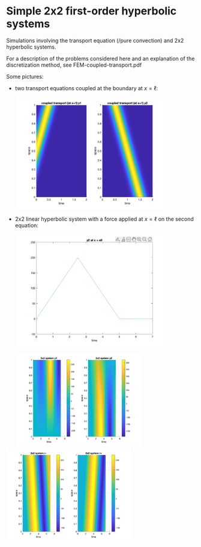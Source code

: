 # Simple 2x2 first-order hyperbolic systems
Simulations involving the transport equation (/pure convection) and 2x2 hyperbolic systems.

For a description of the problems considered here and an explanation of the discretization method, see FEM-coupled-transport.pdf


Some pictures:

* two transport equations coupled at the boundary at $x=\ell$:

&nbsp;&nbsp;&nbsp;&nbsp;&nbsp;&nbsp; <img src="tr-diag-wf1.png" alt="tr-diag-wf1" height="300"/>

* 2x2 linear hyperbolic system with a force applied at $x=\ell$ on the second equation:

&nbsp;&nbsp;&nbsp;&nbsp;&nbsp;&nbsp; <img src="tr-nodiag-wf2-BC.png" alt="tr-nodiag-wf2-BC" height="300"/>

&nbsp;&nbsp;&nbsp;&nbsp;&nbsp;&nbsp; <img src="tr-nodiag-wf2-y.png" alt="tr-nodiag-wf2-y" height="250"/> &nbsp; <img src="tr-nodiag-wf2-r.png" alt="tr-nodiag-wf2-r" height="250"/>

